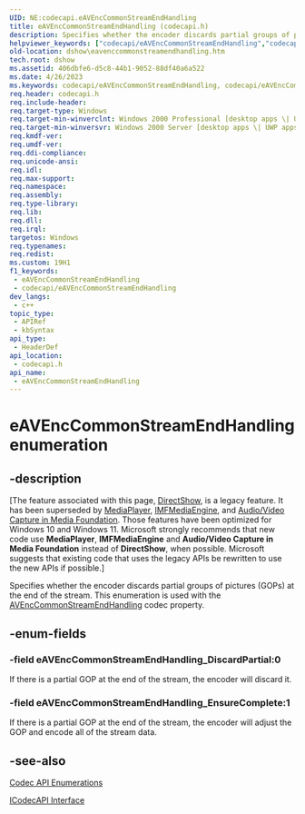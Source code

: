 ```yaml
---
UID: NE:codecapi.eAVEncCommonStreamEndHandling
title: eAVEncCommonStreamEndHandling (codecapi.h)
description: Specifies whether the encoder discards partial groups of pictures (GOPs) at the end of the stream. This enumeration is used with the AVEncCommonStreamEndHandling codec property.
helpviewer_keywords: ["codecapi/eAVEncCommonStreamEndHandling","codecapi/eAVEncCommonStreamEndHandling_DiscardPartial","codecapi/eAVEncCommonStreamEndHandling_EnsureComplete","dshow.eavenccommonstreamendhandling","eAVEncCommonStreamEndHandling","eAVEncCommonStreamEndHandling enumeration [DirectShow]","eAVEncCommonStreamEndHandlingEnumeration","eAVEncCommonStreamEndHandling_DiscardPartial","eAVEncCommonStreamEndHandling_EnsureComplete"]
old-location: dshow\eavenccommonstreamendhandling.htm
tech.root: dshow
ms.assetid: 406dbfe6-d5c8-44b1-9052-88df40a6a522
ms.date: 4/26/2023
ms.keywords: codecapi/eAVEncCommonStreamEndHandling, codecapi/eAVEncCommonStreamEndHandling_DiscardPartial, codecapi/eAVEncCommonStreamEndHandling_EnsureComplete, dshow.eavenccommonstreamendhandling, eAVEncCommonStreamEndHandling, eAVEncCommonStreamEndHandling enumeration [DirectShow], eAVEncCommonStreamEndHandlingEnumeration, eAVEncCommonStreamEndHandling_DiscardPartial, eAVEncCommonStreamEndHandling_EnsureComplete
req.header: codecapi.h
req.include-header: 
req.target-type: Windows
req.target-min-winverclnt: Windows 2000 Professional [desktop apps \| UWP apps]
req.target-min-winversvr: Windows 2000 Server [desktop apps \| UWP apps]
req.kmdf-ver: 
req.umdf-ver: 
req.ddi-compliance: 
req.unicode-ansi: 
req.idl: 
req.max-support: 
req.namespace: 
req.assembly: 
req.type-library: 
req.lib: 
req.dll: 
req.irql: 
targetos: Windows
req.typenames: 
req.redist: 
ms.custom: 19H1
f1_keywords:
 - eAVEncCommonStreamEndHandling
 - codecapi/eAVEncCommonStreamEndHandling
dev_langs:
 - c++
topic_type:
 - APIRef
 - kbSyntax
api_type:
 - HeaderDef
api_location:
 - codecapi.h
api_name:
 - eAVEncCommonStreamEndHandling
---
```


# eAVEncCommonStreamEndHandling enumeration


## -description

\[The feature associated with this page, [DirectShow](/windows/win32/directshow/directshow), is a legacy feature. It has been superseded by [MediaPlayer](/uwp/api/Windows.Media.Playback.MediaPlayer), [IMFMediaEngine](/windows/win32/api/mfmediaengine/nn-mfmediaengine-imfmediaengine), and [Audio/Video Capture in Media Foundation](windows/win32/medfound/audio-video-capture-in-media-foundation). Those features have been optimized for Windows 10 and Windows 11. Microsoft strongly recommends that new code use **MediaPlayer**, **IMFMediaEngine** and **Audio/Video Capture in Media Foundation** instead of **DirectShow**, when possible. Microsoft suggests that existing code that uses the legacy APIs be rewritten to use the new APIs if possible.\]

Specifies whether the encoder discards partial groups of pictures (GOPs) at the end of the stream. This enumeration is used with the <a href="/windows/desktop/DirectShow/avenccommonstreamendhandling-property">AVEncCommonStreamEndHandling</a> codec property.

## -enum-fields

### -field eAVEncCommonStreamEndHandling_DiscardPartial:0

If there is a partial GOP at the end of the stream, the encoder will discard it.

### -field eAVEncCommonStreamEndHandling_EnsureComplete:1

If there is a partial GOP at the end of the stream, the encoder will adjust the GOP and encode all of the stream data.

## -see-also

<a href="/windows/desktop/DirectShow/codec-api-enumerations">Codec API Enumerations</a>



<a href="/windows/desktop/api/strmif/nn-strmif-icodecapi">ICodecAPI Interface</a>
